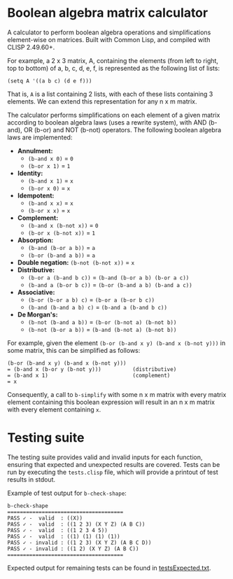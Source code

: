 Boolean algebra matrix calculator
=================================
A calculator to perform boolean algebra operations and simplifications element-wise on matrices. Built with Common Lisp, and compiled with CLISP 2.49.60+.

For example, a 2 x 3 matrix, A, containing the elements (from left to right, top to bottom) of a, b, c, d, e, f, is represented as the following list of lists:

`(setq A '((a b c) (d e f)))`

That is, `A` is a list containing 2 lists, with each of these lists containing 3 elements. We can extend this representation for any n x m matrix.

The calculator performs simplifications on each element of a given matrix according to boolean algebra laws (uses a rewrite system), with AND (b-and), OR (b-or) and NOT (b-not) operators. The following boolean algebra laws are implemented:
* **Annulment:**
	* `(b-and x 0)` = `0`
	* `(b-or x 1)` = `1`
* **Identity:**
	* `(b-and x 1)` = `x`
	* `(b-or x 0)` = `x`
* **Idempotent:**
	* `(b-and x x)` = `x`
	* `(b-or x x)` = `x`
* **Complement:**
	* `(b-and x (b-not x))` = `0`
	* `(b-or x (b-not x))` = `1`
* **Absorption:**
	* `(b-and (b-or a b))` = `a`
	* `(b-or (b-and a b))` = `a`
* **Double negation:** `(b-not (b-not x))` = `x`
* **Distributive:** 
	* `(b-or a (b-and b c))` = `(b-and (b-or a b) (b-or a c))`
	* `(b-and a (b-or b c))` = `(b-or (b-and a b) (b-and a c))`
* **Associative:** 
	* `(b-or (b-or a b) c)` = `(b-or a (b-or b c))`
	* `(b-and (b-and a b) c)` = `(b-and a (b-and b c))`
* **De Morgan's:**
	* `(b-not (b-and a b))` = `(b-or (b-not a) (b-not b))`
	* `(b-not (b-or a b))`  = `(b-and (b-not a) (b-not b))`

For example, given the element `(b-or (b-and x y) (b-and x (b-not y)))` in some matrix, this can be simplified as follows:

	(b-or (b-and x y) (b-and x (b-not y)))
	= (b-and x (b-or y (b-not y)))          (distributive)
	= (b-and x 1)                           (complement)
	= x
	
Consequently, a call to `b-simplify` with some n x m matrix with every matrix element containing this boolean expression will result in an n x m matrix with every element containing `x`.

Testing suite
=============

The testing suite provides valid and invalid inputs for each function, ensuring that expected and unexpected results are covered. Tests can be run by executing the `tests.clisp` file, which will provide a printout of test results in stdout.

Example of test output for `b-check-shape`:

	b-check-shape
	=====================================
	PASS ✓ -  valid  : ((X))
	PASS ✓ -  valid  : ((1 2 3) (X Y Z) (A B C))
	PASS ✓ -  valid  : ((1 2 3 4 5))
	PASS ✓ -  valid  : ((1) (1) (1) (1))
	PASS ✓ - invalid : ((1 2 3) (X Y Z) (A B C D))
	PASS ✓ - invalid : ((1 2) (X Y Z) (A B C))
	=====================================

Expected output for remaining tests can be found in [testsExpected.txt](https://github.com/joshuakarp/bool-algebra-calc/blob/master/testsExpected.txt).
